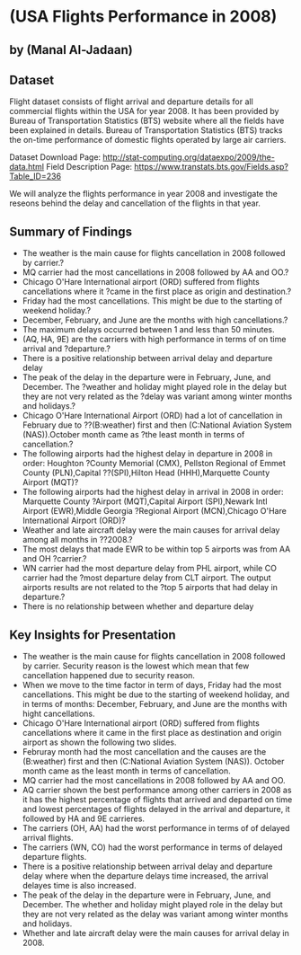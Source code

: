 # (USA Flights Performance in 2008)

## by (Manal Al-Jadaan)




## Dataset

> 

Flight dataset consists of flight arrival and departure details for all commercial flights within the USA for year 2008. 
It has been provided by Bureau of Transportation Statistics (BTS) website where all the fields have been explained 
in details. Bureau of Transportation Statistics (BTS) tracks the on-time performance of domestic flights operated by large air carriers.



Dataset Download Page: http://stat-computing.org/dataexpo/2009/the-data.html
Field Description Page: https://www.transtats.bts.gov/Fields.asp?Table_ID=236


We will analyze the flights performance in year 2008 and investigate the reseons behind the delay and cancellation of the flights in that year.



## Summary of Findings

> 

- The weather is the main cause for flights cancellation in 2008 followed by carrier.?
- MQ carrier had the most cancellations in 2008 followed by AA and OO.?
- Chicago O'Hare International airport (ORD) suffered from flights cancellations where it ?came in the first place as origin and destination.?
- Friday had the most cancellations. This might be due to the starting of weekend holiday.?
- December, February, and June are the months with high cancellations.?
- The maximum delays occurred between 1 and less than 50 minutes.
- (AQ, HA, 9E) are the carriers with high performance in terms of on time arrival and ?departure.?
- There is a positive relationship between arrival delay and departure delay
- The peak of the delay in the departure were in February, June, and December. The ?weather and holiday might played role in the delay but they are not very related as the ?delay was variant among winter months and holidays.?
- Chicago O'Hare International Airport (ORD) had a lot of cancellation in February due to ??(B:weather) first and then (C:National Aviation System (NAS)).October month came as ?the least month in terms of cancellation.?
- The following airports had the highest delay in departure in 2008 in order: Houghton ?County Memorial (CMX), Pellston Regional of Emmet County (PLN),Capital ??(SPI),Hilton Head (HHH),Marquette County Airport (MQT)?
- The following airports had the highest delay in arrival in 2008 in order: Marquette County ?Airport (MQT),Capital Airport (SPI),Newark Intl Airport (EWR),Middle Georgia ?Regional Airport (MCN),Chicago O'Hare International Airport (ORD)?
- Weather and late aircraft delay were the main causes for arrival delay among all months in ??2008.?
- The most delays that made EWR to be within top 5 airports was from AA and OH ?carrier.?
- WN carrier had the most departure delay from PHL airport, while CO carrier had the ?most departure delay from CLT airport. The output airports results are not related to the ?top 5 airports that had delay in departure.?
- There is no relationship between whether and departure delay



## Key Insights for Presentation

> 
- The weather is the main cause for flights cancellation in 2008 followed by carrier. Security reason is the lowest which mean that few cancellation happened due to security reason.
- When we move to the time factor in term of days, Friday had the most cancellations. This might be due to the starting of weekend holiday, and in terms of months: December, February, and June are the months with hight cancellations.
- Chicago O'Hare International airport (ORD) suffered from flights cancellations where it came in the first place as destination and origin airport as shown the following two slides.
- Februray month had the most cancellation and the causes are the (B:weather) first and then (C:National Aviation System (NAS)). October month came as the least month in terms of cancellation.
- MQ carrier had the most cancellations in 2008 followed by AA and OO.
- AQ carrier shown the best performance among other carriers in 2008 as it has the highest percentage of flights that arrived and departed on time and lowest percentages of flights delayed in the arrival and departure, it followed by HA and 9E carrieres.
- The carriers (OH, AA) had the worst performance in terms of of delayed arrival flights.
- The carriers (WN, CO) had the worst performance in terms of delayed departure flights.
- There is a positive relationship between arrival delay and departure delay where when the departure delays time increased, the arrival delayes time is also increased.
- The peak of the delay in the departure were in February, June, and December. The whether and holiday might played role in the delay but they are not very related as the delay was variant among winter months and holidays.
- Whether and late aircraft delay were the main causes for arrival delay in 2008.